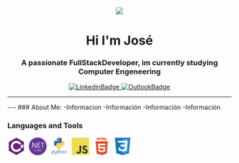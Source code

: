 
<div id = "header" align = "center">
    <img src = https://media.giphy.com/media/Dh5q0sShxgp13DwrvG/giphy.gif width = "200" />
    <h1 align ="center"> Hi I'm José</h1>
    <h3 align ="center"> A passionate FullStackDeveloper, im currently studying Computer Engeneering</h3>
</div>
   <!-- Bagdes-->
<div id = "badges" align ="center">
   <a href = "https://www.linkedin.com/in/jose-ignacio-lavecchia-suarez-766316239/" >
    <img src = "https://img.shields.io/badge/LinkedIn-0077B5?style=for-the-badge&logo=linkedin&logoColor=white"
     alt = "LinkedinBadge"/>
   </a>
   <a href = "mailto:leo8493@outlook.com" >
    <img src = "https://img.shields.io/badge/Microsoft_Outlook-0078D4?style=for-the-badge&logo=microsoft-outlook&logoColor=white"
     alt = "OutlookBadge"/>
   </a> 
   
</div>
<hr>
---
### About Me:
-Informacion
-Información
-Información
-Información
<div align ="left">
    <h3>Languages and Tools </h3>
    <img src = "https://github.com/devicons/devicon/blob/master/icons/csharp/csharp-plain.svg" title="C#" alt ="C#"
    width="40" height ="40" />&nbsp;
    <img src = "https://github.com/devicons/devicon/blob/master/icons/dotnetcore/dotnetcore-original.svg" title=".NET" alt =".NET"
    width="40" height ="40" />&nbsp;
    <img src = "https://github.com/devicons/devicon/blob/master/icons/python/python-original-wordmark.svg" title="Python" alt ="Python"
    width="40" Height ="40" />&nbsp;
    <img src = "https://github.com/devicons/devicon/blob/master/icons/javascript/javascript-original.svg" title="Javascript" alt ="Javascript"
    width="40" height ="40" />&nbsp;
    <img src = "https://github.com/devicons/devicon/blob/master/icons/html5/html5-plain-wordmark.svg" title="HTML" alt ="HTML"
    width="40" height ="40" />&nbsp;
    <img src = "https://raw.githubusercontent.com/devicons/devicon/1119b9f84c0290e0f0b38982099a2bd027a48bf1/icons/css3/css3-original.svg" title="CSS" alt ="CSS"
    width="40" height ="40" />&nbsp;
</div>

 


